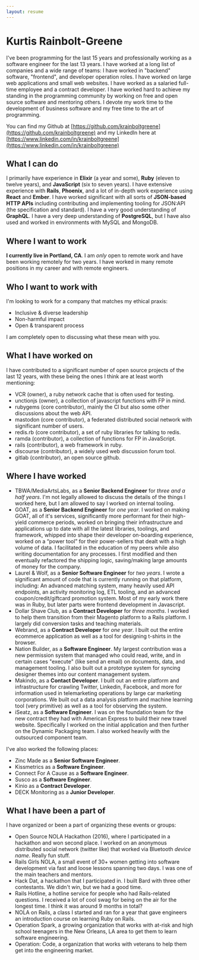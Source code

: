```yaml
---
layout: resume
---
```


# Kurtis Rainbolt-Greene

I've been programming for the last 15 years and professionally working as a software engineer for the last 13 years. I have worked at a long list of companies and a wide range of teams: I have worked in "backend" software, "frontend", and developer operation roles. I have worked on large web applications and small web websites. I have worked as a salaried full-time employee and a contract developer. I have worked hard to achieve my standing in the programming community by working on free and open source software and mentoring others. I devote my work time to the development of business software and my free time to the art of programming.

You can find my Github at [https://github.com/krainboltgreene](https://github.com/krainboltgreene) and my LinkedIn here at [https://www.linkedin.com/in/krainboltgreene](https://www.linkedin.com/in/krainboltgreene)


## What I can do

I primarily have experience in **Elixir** (a year and some), **Ruby** (eleven to twelve years), and **JavaScript** (six to seven years). I have extensive experience with **Rails**, **Phoenix**, and a lot of in-depth work experience using **React** and **Ember**. I have worked significant with all sorts of **JSON-based HTTP APIs** including contributing and implementing tooling for JSON:API (the specification and standard). I have a very good understanding of **GraphQL**. I have a very deep understanding of **PostgreSQL**, but I have also used and worked in environments with MySQL and MongoDB.


## Where I want to work

**I currently live in Portland, CA**. I am *only* open to remote work and have been working remotely for two years. I have worked in many remote positions in my career and with remote engineers.


## Who I want to work with

I'm looking to work for a company that matches my ethical praxis:

  - Inclusive & diverse leadership
  - Non-harmful impact
  - Open & transparent process

I am completely open to discussing what these mean with you.


## What I have worked on

I have contributed to a significant number of open source projects of the last 12 years, with these being the ones I think are at least worth mentioning:

  - VCR (owner), a ruby network cache that is often used for testing.
  - unctionjs (owner), a collection of javascript functions with FP in mind.
  - rubygems (core contributor), mainly the CI but also some other discussions about the web API.
  - mastodon (core contributor), a federated distributed social network with significant number of users.
  - redis.rb (core contributor), a set of ruby libraries for talking to redis.
  - ramda (contributor), a collection of functions for FP in JavaScript.
  - rails (contributor), a web framework in ruby.
  - discourse (contributor), a widely used web discussion forum tool.
  - gitlab (contributor), an open source github.


## Where I have worked

  - TBWA/MediaArtsLabs, as a **Senior Backend Engineer** for *three and a half years*. I'm not legally allowed to discuss the details of the things I worked here, but I am allowed to say I worked on internal tooling.
  - GOAT, as a **Senior Backend Engineer** for *one year*. I worked on making GOAT, all of it's services, significantly more performant for their high-yield commerce periods, worked on bringing their infrastructure and applications up to date with all the latest libraries, toolings, and framework, whipped into shape their developer on-boarding experience,  worked on a “power tool” for their power-sellers that dealt with a high volume of data. I facilitated in the education of my peers while also writing documentation for any processes. I first modified and then eventually refactored the shipping logic, saving/making large amounts of money for the company.
  - Laurel & Wolf, as a **Senior Software Engineer** for *two years*. I wrote a significant amount of code that is currently running on that platform, including: An advanced matching system, many heavily used API endpoints, an activity monitoring log, ETL tooling, and an advanced coupon/credit/giftcard promotion system. Most of my early work there was in Ruby, but later parts were frontend development in Javascript.
  - Dollar Shave Club, as a **Contract Developer** for *three months*. I worked to help them transition from their Magento platform to a Rails platform. I largely did conversion tasks and teaching materials.
  - Webrand, as a **Contract Developer** for *one year*. I built out the entire ecommerce application as well as a tool for designing t-shirts in the browser.
  - Nation Builder, as a **Software Engineer**. My largest contribution was a new permission system that managed who could read, write, and in certain cases "execute" (like send an email) on documents, data, and management tooling. I also built out a prototype system for syncing designer themes into our content management system.
  - Makindo, as a **Contact Developer**. I built out an entire platform and infrastructure for crawling Twitter, Linkedin, Facebook, and more for information used in telemarketing operations by large car marketing corporations. We built out a data analysis platform and machine learning tool (very primitive) as well as a tool for observing the system.
  - iSeatz, as a **Software Engineer**. I was on the foundation team for the new contract they had with American Express to build their new travel website. Specifically I worked on the initial application and then further on the Dynamic Packaging team. I also worked heavily with the outsourced component team.

I've also worked the following places:

  - Zinc Made as a **Senior Software Engineer**.
  - Kissmetrics as a **Software Engineer**.
  - Connect For A Cause as a **Software Engineer**.
  - Susco as a **Software Engineer**.
  - Kinio as a **Contract Developer**.
  - DECK Monitoring as a **Junior Developer**.


## What I have been a part of

I have organized or been a part of organizing these events or groups:

  - Open Source NOLA Hackathon (2016), where I participated in a hackathon and won second place. I worked on an anonymous distributed social network (twitter like) that worked via Bluetooth *device name*. Really fun stuff.
  - Rails Girls NOLA, a small event of 30+ women getting into software development via fast and loose lessons spanning two days. I was one of the main teachers and mentors.
  - Hack Dat, a hackathon that I participated in. I built Bard with three other contestants. We didn't win, but we had a good time.
  - Rails Hotline, a hotline service for people who had Rails-related questions. I received a lot of cool swag for being on the air for the longest time. I think it was around 9 months in total?
  - NOLA on Rails, a class I started and ran for a year that gave engineers an introduction course on learning Ruby on Rails.
  - Operation Spark, a growing organization that works with at-risk and high school teenagers in the New Orleans, LA area to get them to learn software engineering.
  - Operation: Code, a organization that works with veterans to help them get into the engineering market.
